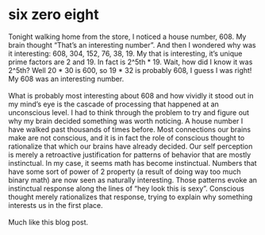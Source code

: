 six zero eight
==============

Tonight walking home from the store, I noticed a house number, 608.  My brain thought “That’s an interesting number”.  And then I wondered why was it interesting: 608, 304, 152, 76, 38, 19. My that is interesting, it’s unique prime factors are 2 and 19.  In fact is 2^5th * 19.  Wait, how did I know it was 2^5th?  Well 20 * 30 is 600, so 19 * 32 is probably 608, I guess I was right!  My 608 was an interesting number.<br><br>What is probably most interesting about 608 and how vividly it stood out in my mind’s eye is the cascade of processing that happened at an unconscious level.  I had to think through the problem to try and figure out why my brain decided something was worth noticing.  A house number I have walked past thousands of times before.  Most connections our brains make are not conscious, and it is in fact the role of conscious thought to rationalize that which our brains have already decided.  Our self perception is merely a retroactive justification for patterns of behavior that are mostly instinctual.  In my case, it seems math has become instinctual.  Numbers that have some sort of power of 2 property (a result of doing way too much binary math) are now seen as naturally interesting.  Those patterns evoke an instinctual response along the lines of “hey look this is sexy”.   Conscious thought merely rationalizes that response, trying to explain why something interests us in the first place.<br><br>Much like this blog post.